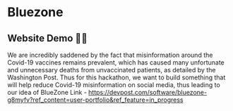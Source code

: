 # Bluezone
## Website Demo :man_technologist:	
We are incredibly saddened by the fact that misinformation around the Covid-19 vaccines remains prevalent, which has caused many unfortunate and unnecessary deaths from unvaccinated patients, as detailed by the Washington Post. Thus for this hackathon, we want to build something that will help reduce Covid-19 misinformation on social media, thus leading to our idea of BlueZone
Link - https://devpost.com/software/bluezone-g8myfv?ref_content=user-portfolio&ref_feature=in_progress
